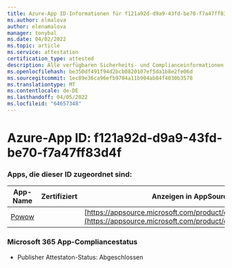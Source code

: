 ```yaml
---
title: Azure-App ID-Informationen für f121a92d-d9a9-43fd-be70-f7a47ff83d4f
ms.author: elmalova
author: elenamalova
manager: tonybal
ms.date: 04/02/2022
ms.topic: article
ms.service: attestation
certification_type: attested
description: Alle verfügbaren Sicherheits- und Complianceinformationen für f121a92d-d9a9-43fd-be70-f7a47ff83d4f.
ms.openlocfilehash: be350df491f94d2bcb0820107ef5da1b8e2fe06d
ms.sourcegitcommit: 1ec89e36ca96efb9704a11b904ab84f4030b3578
ms.translationtype: MT
ms.contentlocale: de-DE
ms.lasthandoff: 04/05/2022
ms.locfileid: "64657348"
---
```

# <a name="azure-app-id-f121a92d-d9a9-43fd-be70-f7a47ff83d4f"></a>Azure-App ID: f121a92d-d9a9-43fd-be70-f7a47ff83d4f


### <a name="apps-associated-with-this-id"></a>Apps, die dieser ID zugeordnet sind:
| **App-Name** | **Zertifiziert** | **Anzeigen in AppSource** |
|--------------|---------------|-----------------------|
| [Powow](../forward/WA200002952.md) |  | [https://appsource.microsoft.com/product/office/WA200002952](https://appsource.microsoft.com/product/office/WA200002952) |

### <a name="microsoft-365-app-compliance-status"></a>Microsoft 365 App-Compliancestatus
- Publisher Attestaton-Status: Abgeschlossen
